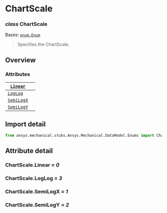 <a id="chartscale"></a>

# ChartScale

<a id="ChartScale"></a>

### *class* ChartScale

Bases: [`enum.Enum`](https://docs.python.org/3/library/enum.html#enum.Enum)

> Specifies the ChartScale.

> <!-- !! processed by numpydoc !! -->

<a id="overview"></a>

## Overview

### Attributes

| [`Linear`](#ChartScale.Linear)     |    |
|------------------------------------|----|
| [`LogLog`](#ChartScale.LogLog)     |    |
| [`SemiLogX`](#ChartScale.SemiLogX) |    |
| [`SemiLogY`](#ChartScale.SemiLogY) |    |

<a id="import-detail"></a>

## Import detail

```python
from ansys.mechanical.stubs.Ansys.Mechanical.DataModel.Enums import ChartScale
```

<a id="attribute-detail"></a>

## Attribute detail

<a id="ChartScale.Linear"></a>

### ChartScale.Linear *= 0*

<a id="ChartScale.LogLog"></a>

### ChartScale.LogLog *= 3*

<a id="ChartScale.SemiLogX"></a>

### ChartScale.SemiLogX *= 1*

<a id="ChartScale.SemiLogY"></a>

### ChartScale.SemiLogY *= 2*
